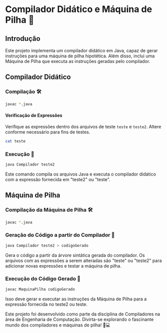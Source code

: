 # Compilador Didático e Máquina de Pilha 🚀

## Introdução

Este projeto implementa um compilador didático em Java, capaz de gerar instruções para uma máquina de pilha hipotética. Além disso, inclui uma Máquina de Pilha que executa as instruções geradas pelo compilador.

## Compilador Didático

### Compilação 🛠️
```bash
javac *.java
```
#### Verificação de Expressões

Verifique as expressões dentro dos arquivos de teste `teste` e `teste2`. Altere conforme necessário para fins de testes.
```bash
cat teste
```
### Execução 🚀
```bash
java Compilador teste2
```
Este comando compila os arquivos Java e executa o compilador didático com a expressão fornecida em "teste2" ou "teste".

## Máquina de Pilha

### Compilação da Máquina de Pilha 🛠️
```bash
javac *.java
```
### Geração do Código a partir do Compilador 🚀
```bash
java Compilador teste2 > codigoGerado
```
Gera o código a partir da árvore sintática gerada do compilador. Os arquivos com as expressões a serem alteradas são "teste" ou "teste2" para adicionar novas expressões e testar a máquina de pilha.

### Execução do Código Gerado 🚀
```bash
javac MaquinaPilha codigoGerado
```
Isso deve gerar e executar as instruções da Máquina de Pilha para a expressão fornecida no teste2 ou teste.

Este projeto foi desenvolvido como parte da disciplina de Compiladores na área de Engenharia de Computação. Divirta-se explorando o fascinante mundo dos compiladores e máquinas de pilha! 🤖💻
